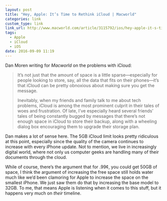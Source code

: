 ```yaml
---
layout: post
title: "Hey, Apple: It’s Time to Rethink iCloud | Macworld"
categories: link
custom_type: link
link_url: http://www.macworld.com/article/3115792/ios/hey-apple-it-s-time-to-rethink-icloud.html
tags:
  - Apple
  - iCloud
  - iOS
date: 2016-09-09 11:19
---
```

Dan Moren writing for *Macworld* on the problems with iCloud:

> It’s not just that the amount of space is a little sparse—especially for people looking to store, say, all the data that fits on their phones—it’s that iCloud can be pretty obnoxious about making sure you get the message.
>
> Inevitably, when my friends and family talk to me about tech problems, iCloud is among the most prominent culprit in their tales of woes and frustration. Of late, I’ve especially heard several friends’ tales of being constantly bugged by messages that there’s not enough space in iCloud to store their backup, along with a wheeling dialog box encouraging them to upgrade their storage plan.

Dan makes a lot of sense here. The 5GB iCloud limit looks pretty ridiculous at this point, especially since the quality of the camera continues to increase with every iPhone update. Not to mention, we live in increasingly digital world, where not only us computer geeks are handling many of their documents through the cloud.

While of course, there’s the argument that for .99¢, you could get 50GB of space, I think the argument of increasing the free space still holds water much like we’d been clamoring for Apple to increase the space on the smallest iPhone. We just saw them do that by increasing the base model to 32GB. To me, that means Apple is listening when it comes to this stuff, but it happens very much on *their* timeline.